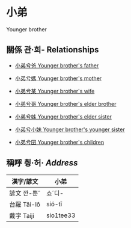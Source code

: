# 小弟
Younger brother

## 關係 관·희- Relationships

- [小弟兮爸 Younger brother's father](member2.md)

- [小弟兮媽 Younger brother's mother](member3.md)

- [小弟兮某 Younger brother's wife](member21.md)

- [小弟兮哥 Younger brother's elder brother](member4.md)

- [小弟兮姊 Younger brother's elder sister](member5.md)

- [小弟兮小妹 Younger brother's younger sister](member7.md)

- [小弟兮囝 Younger brother's children](member22.md)



## 稱呼 칑·허· _Address_

漢字/諺文 | 小弟
--- | ---
諺文 깐-뿐ˆ | 쇼ˊ디-
台羅 Tâi-lô | sió-tī
戴字 Taiji | sio1tee33


